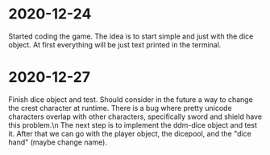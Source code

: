 # 2020-12-24
Started coding the game. The idea is to start simple and just
with the dice object. At first everything will be just text
printed in the terminal.
 
# 2020-12-27
Finish dice object and test. Should consider in the future a
way to change the crest character at runtime. There is a bug
where pretty unicode characters overlap with other characters,
specifically sword and shield have this problem.\n
The next step is to implement the ddm-dice object and test it.
After that we can go with the player object, the dicepool, and
the "dice hand" (maybe change name).

